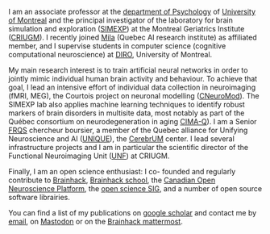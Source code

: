 I am an associate professor at the [department of Psychology](https://psy.umontreal.ca/accueil/) of [University of Montreal](https://www.umontreal.ca/) and the principal investigator of the laboratory for brain simulation and exploration ([SIMEXP](https://simexp.github.io)) at the Montreal Geriatrics Institute ([CRIUGM](https://criugm.qc.ca/)). I recently joined [Mila](https://mila.quebec/en/) (Quebec AI research institute) as affiliated member, and I supervise students in computer science (cognitive computational neuroscience) at [DIRO](https://diro.umontreal.ca/accueil/), University of Montreal. 

My main research interest is to train artificial neural networks in order to jointly mimic individual human brain activity and behaviour. To achieve that goal, I lead an intensive effort of individual data collection in neuroimaging (fMRI, MEG), the Courtois project on neuronal modelling ([CNeuroMod](https://cneuromod.ca)). The SIMEXP lab also applies machine learning techniques to identify robust markers of brain disorders in multisite data, most notably as part of the Québec consortium on neurodegeneration in aging [CIMA-Q](http://www.cima-q.ca/en/home/)). I am a Senior [FRQS](https://frq.gouv.qc.ca/en/) chercheur boursier, a member of the Quebec alliance for Unifying Neuroscience and AI ([UNIQUE](https://sites.google.com/view/unique-neuro-ai)), the [CerebrUM](https://www.lecerebrum.ca/en/home/) center. I lead several infrastructure projects and I am in particular the scientific director of the Functional Neuroimaging Unit ([UNF](https://unf-montreal.ca/)) at CRIUGM. 

Finally, I am an open science enthusiast: I co- founded and regularly contribute to [Brainhack](https://brainhack.org), [Brainhack school](https://school-brainhack.github.io/), the [Canadian Open Neuroscience Platform](https://conp.ca), the [open science SIG](https://ossig.netlify.app/), and a number of open source software librairies.

You can find a list of my publications on [google scholar](https://scholar.google.com/citations?user=Yz8WY8YAAAAJ&hl=en) and contact me by [email](mailto:pierre.bellec@criugm.qc.ca), on <a rel="me" href="https://neuromatch.social/@pierre_bellec">Mastodon</a> or on the [Brainhack mattermost](https://mattermost.brainhack.org).
